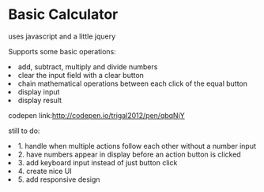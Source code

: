 <h1>Basic Calculator</h1>

<p>uses javascript and a little jquery</p>
<p>Supports some basic operations:</p>
<li>add, subtract, multiply and divide numbers</li>
<li>clear the input field with a clear button</li>
<li>chain mathematical operations between each click of the equal button</li>
<li>display input</li>
<li>display result</li>


codepen link:http://codepen.io/trigal2012/pen/qbqNjY


still to do:
<li>1. handle when multiple actions follow each other without a number input
<li>2. have numbers appear in display before an action button is clicked
<li>3. add keyboard input instead of just button click
<li>4. create nice UI
<li>5. add responsive design
